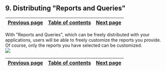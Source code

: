 
## 9. Distributing "Reports and Queries"
			

| [Previous page](../Concepts_WD/1410087070.md) | [Table of contents](../Concepts_WD/1410087098.md) | [Next page](../Concepts_WD/1410087072.md) |
| --- | --- | --- |



<a name="NOTE1"></a>
<a name="NOTE1_1"></a>
With "Reports and Queries", which can be freely distributed with your applications, users will be able to freely customize the reports you provide. Of course, only the reports you have selected can be customized. 
<br>![](https://doc.pcsoft.fr/en-US/images/image.awp?langid=3&name=P4_LivrerEtatsEtRequetes.gif)


| [Previous page](../Concepts_WD/1410087070.md) | [Table of contents](../Concepts_WD/1410087098.md) | [Next page](../Concepts_WD/1410087072.md) |
| --- | --- | --- |




